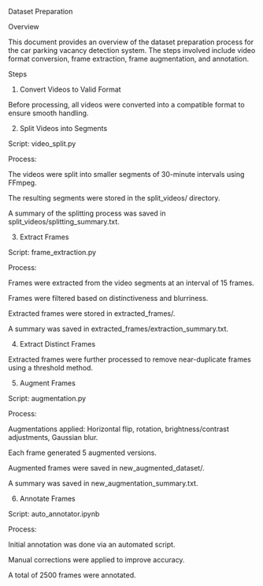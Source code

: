 Dataset Preparation

Overview

This document provides an overview of the dataset preparation process for the car parking vacancy detection system. The steps involved include video format conversion, frame extraction, frame augmentation, and annotation.

Steps

1. Convert Videos to Valid Format

Before processing, all videos were converted into a compatible format to ensure smooth handling.

2. Split Videos into Segments

Script: video_split.py

Process:

The videos were split into smaller segments of 30-minute intervals using FFmpeg.

The resulting segments were stored in the split_videos/ directory.

A summary of the splitting process was saved in split_videos/splitting_summary.txt.

3. Extract Frames

Script: frame_extraction.py

Process:

Frames were extracted from the video segments at an interval of 15 frames.

Frames were filtered based on distinctiveness and blurriness.

Extracted frames were stored in extracted_frames/.

A summary was saved in extracted_frames/extraction_summary.txt.

4. Extract Distinct Frames

Extracted frames were further processed to remove near-duplicate frames using a threshold method.

5. Augment Frames

Script: augmentation.py

Process:

Augmentations applied: Horizontal flip, rotation, brightness/contrast adjustments, Gaussian blur.

Each frame generated 5 augmented versions.

Augmented frames were saved in new_augmented_dataset/.

A summary was saved in new_augmentation_summary.txt.

6. Annotate Frames

Script: auto_annotator.ipynb

Process:

Initial annotation was done via an automated script.

Manual corrections were applied to improve accuracy.

A total of 2500 frames were annotated.
